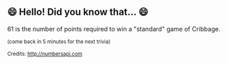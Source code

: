 ## 😄 Hello! Did you know that... 😄
61 is the number of points required to win a "standard" game of Cribbage.

<sup>(come back in 5 minutes for the next trivia)</sup>


<sup>Credits: http://numbersapi.com</sup>
